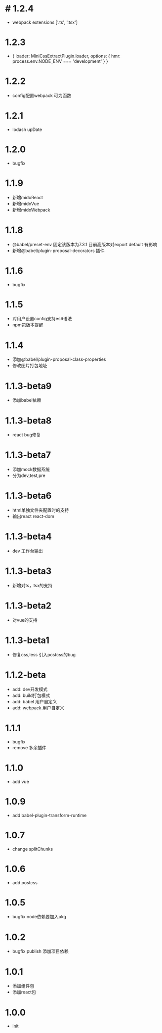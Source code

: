 # # 1.2.4
- webpack extensions ['.ts', '.tsx']

# 1.2.3
- {
    loader: MiniCssExtractPlugin.loader,
    options: {
      hmr: process.env.NODE_ENV === 'development'
    }
  }

# 1.2.2
- config配置webpack 可为函数

# 1.2.1
- lodash upDate

# 1.2.0
- bugfix

# 1.1.9
- 新增midoReact
- 新增midoVue
- 新增midoWebpack

# 1.1.8
- @babel/preset-env 固定该版本为7.3.1 目前高版本对export default 有影响
- 新增@babel/plugin-proposal-decorators 插件

# 1.1.6
- bugfix

# 1.1.5
- 对用户设置config支持es6语法
- npm包版本提醒

# 1.1.4
- 添加@babel/plugin-proposal-class-properties
- 修改图片打包地址


# 1.1.3-beta9
- 添加babel依赖

# 1.1.3-beta8
- react bug修复

# 1.1.3-beta7
- 添加mock数据系统
- 分为dev,test,pre

# 1.1.3-beta6
- html单独文件夹配置时的支持
- 输出react react-dom

# 1.1.3-beta4
- dev 工作台输出

# 1.1.3-beta3
- 新增对ts，tsx的支持

# 1.1.3-beta2
- 对vue的支持

# 1.1.3-beta1
- 修复css,less 引入postcss的bug

# 1.1.2-beta
- add: dev开发模式
- add: build打包模式
- add: babel 用户自定义
- add: webpack 用户自定义

# 1.1.1
- bugfix
- remove 多余插件

# 1.1.0
- add vue

# 1.0.9
- add babel-plugin-transform-runtime

# 1.0.7
- change splitChunks

# 1.0.6
- add postcss

# 1.0.5
- bugfix node依赖要加入pkg

# 1.0.2
- bugfix publish 添加项目依赖

# 1.0.1
- 添加组件包
- 添加react包

# 1.0.0
- init
